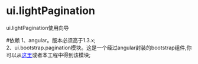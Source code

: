 # ui.lightPagination
ui.lightPagination使用向导

#依赖
1、angular。版本必须高于1.3.x;<br>
2、ui.bootstrap.pagination模块。这是一个经过angular封装的bootstrap组件,你可以从<a style="color:blue;" href="https://angular-ui.github.io/bootstrap/#/pagination">这里</a>或者本工程中得到该模块;

